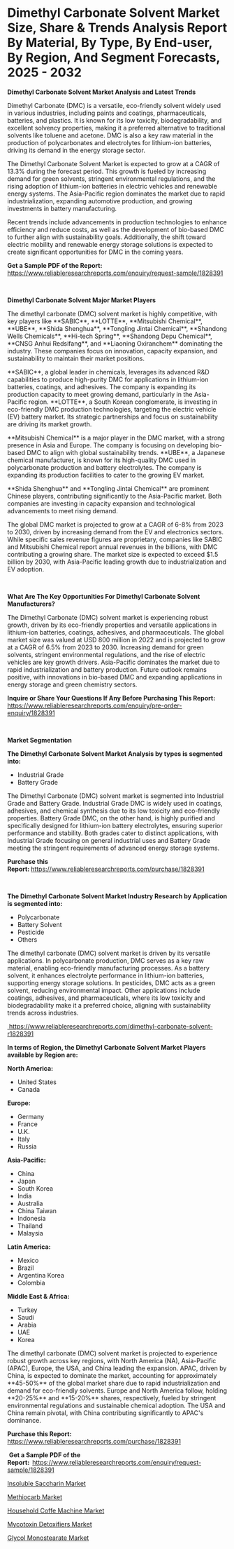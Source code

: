<p><h1>Dimethyl Carbonate Solvent Market Size, Share & Trends Analysis Report By Material, By Type, By End-user, By Region, And Segment Forecasts, 2025 - 2032</h1></p><p><strong>Dimethyl Carbonate Solvent Market Analysis and Latest Trends</strong></p>
<p><p>Dimethyl Carbonate (DMC) is a versatile, eco-friendly solvent widely used in various industries, including paints and coatings, pharmaceuticals, batteries, and plastics. It is known for its low toxicity, biodegradability, and excellent solvency properties, making it a preferred alternative to traditional solvents like toluene and acetone. DMC is also a key raw material in the production of polycarbonates and electrolytes for lithium-ion batteries, driving its demand in the energy storage sector.</p><p>The Dimethyl Carbonate Solvent Market is expected to grow at a CAGR of 13.3% during the forecast period. This growth is fueled by increasing demand for green solvents, stringent environmental regulations, and the rising adoption of lithium-ion batteries in electric vehicles and renewable energy systems. The Asia-Pacific region dominates the market due to rapid industrialization, expanding automotive production, and growing investments in battery manufacturing.</p><p>Recent trends include advancements in production technologies to enhance efficiency and reduce costs, as well as the development of bio-based DMC to further align with sustainability goals. Additionally, the shift toward electric mobility and renewable energy storage solutions is expected to create significant opportunities for DMC in the coming years.</p></p>
<p><strong>Get a Sample PDF of the Report:&nbsp;</strong> <a href="https://www.reliableresearchreports.com/enquiry/request-sample/1828391?utm_campaign=12&utm_medium=2&utm_source=Github&utm_content=ia&utm_term=28012025&utm_id=dimethyl-carbonate-solvent">https://www.reliableresearchreports.com/enquiry/request-sample/1828391</a></p>
<p>&nbsp;</p>
<p><strong>Dimethyl Carbonate Solvent Major Market Players</strong></p>
<p><p>The dimethyl carbonate (DMC) solvent market is highly competitive, with key players like **SABIC**, **LOTTE**, **Mitsubishi Chemical**, **UBE**, **Shida Shenghua**, **Tongling Jintai Chemical**, **Shandong Wells Chemicals**, **Hi-tech Spring**, **Shandong Depu Chemical**, **CNSG Anhui Redsifang**, and **Liaoning Oxiranchem** dominating the industry. These companies focus on innovation, capacity expansion, and sustainability to maintain their market positions.</p><p>**SABIC**, a global leader in chemicals, leverages its advanced R&D capabilities to produce high-purity DMC for applications in lithium-ion batteries, coatings, and adhesives. The company is expanding its production capacity to meet growing demand, particularly in the Asia-Pacific region. **LOTTE**, a South Korean conglomerate, is investing in eco-friendly DMC production technologies, targeting the electric vehicle (EV) battery market. Its strategic partnerships and focus on sustainability are driving its market growth.</p><p>**Mitsubishi Chemical** is a major player in the DMC market, with a strong presence in Asia and Europe. The company is focusing on developing bio-based DMC to align with global sustainability trends. **UBE**, a Japanese chemical manufacturer, is known for its high-quality DMC used in polycarbonate production and battery electrolytes. The company is expanding its production facilities to cater to the growing EV market.</p><p>**Shida Shenghua** and **Tongling Jintai Chemical** are prominent Chinese players, contributing significantly to the Asia-Pacific market. Both companies are investing in capacity expansion and technological advancements to meet rising demand.</p><p>The global DMC market is projected to grow at a CAGR of 6-8% from 2023 to 2030, driven by increasing demand from the EV and electronics sectors. While specific sales revenue figures are proprietary, companies like SABIC and Mitsubishi Chemical report annual revenues in the billions, with DMC contributing a growing share. The market size is expected to exceed $1.5 billion by 2030, with Asia-Pacific leading growth due to industrialization and EV adoption.</p></p>
<p>&nbsp;</p>
<p><strong>What Are The Key Opportunities For Dimethyl Carbonate Solvent Manufacturers?</strong></p>
<p><p>The Dimethyl Carbonate (DMC) solvent market is experiencing robust growth, driven by its eco-friendly properties and versatile applications in lithium-ion batteries, coatings, adhesives, and pharmaceuticals. The global market size was valued at USD 800 million in 2022 and is projected to grow at a CAGR of 6.5% from 2023 to 2030. Increasing demand for green solvents, stringent environmental regulations, and the rise of electric vehicles are key growth drivers. Asia-Pacific dominates the market due to rapid industrialization and battery production. Future outlook remains positive, with innovations in bio-based DMC and expanding applications in energy storage and green chemistry sectors.</p></p>
<p><strong>Inquire or Share Your Questions If Any Before Purchasing This Report:</strong> <a href="https://www.reliableresearchreports.com/enquiry/pre-order-enquiry/1828391?utm_campaign=12&utm_medium=2&utm_source=Github&utm_content=ia&utm_term=28012025&utm_id=dimethyl-carbonate-solvent">https://www.reliableresearchreports.com/enquiry/pre-order-enquiry/1828391</a></p>
<p>&nbsp;</p>
<p><strong>Market Segmentation</strong></p>
<p><strong>The Dimethyl Carbonate Solvent Market Analysis by types is segmented into:</strong></p>
<p><ul><li>Industrial Grade</li><li>Battery Grade</li></ul></p>
<p><p>The Dimethyl Carbonate (DMC) solvent market is segmented into Industrial Grade and Battery Grade. Industrial Grade DMC is widely used in coatings, adhesives, and chemical synthesis due to its low toxicity and eco-friendly properties. Battery Grade DMC, on the other hand, is highly purified and specifically designed for lithium-ion battery electrolytes, ensuring superior performance and stability. Both grades cater to distinct applications, with Industrial Grade focusing on general industrial uses and Battery Grade meeting the stringent requirements of advanced energy storage systems.</p></p>
<p><strong>Purchase this Report:&nbsp;</strong><a href="https://www.reliableresearchreports.com/purchase/1828391?utm_campaign=12&utm_medium=2&utm_source=Github&utm_content=ia&utm_term=28012025&utm_id=dimethyl-carbonate-solvent">https://www.reliableresearchreports.com/purchase/1828391</a></p>
<p>&nbsp;</p>
<p><strong>The Dimethyl Carbonate Solvent Market Industry Research by Application is segmented into:</strong></p>
<p><ul><li>Polycarbonate</li><li>Battery Solvent</li><li>Pesticide</li><li>Others</li></ul></p>
<p><p>The dimethyl carbonate (DMC) solvent market is driven by its versatile applications. In polycarbonate production, DMC serves as a key raw material, enabling eco-friendly manufacturing processes. As a battery solvent, it enhances electrolyte performance in lithium-ion batteries, supporting energy storage solutions. In pesticides, DMC acts as a green solvent, reducing environmental impact. Other applications include coatings, adhesives, and pharmaceuticals, where its low toxicity and biodegradability make it a preferred choice, aligning with sustainability trends across industries.</p></p>
<p><a href="https://www.reliableresearchreports.com/dimethyl-carbonate-solvent-r1828391?utm_campaign=12&utm_medium=2&utm_source=Github&utm_content=ia&utm_term=28012025&utm_id=dimethyl-carbonate-solvent">&nbsp;https://www.reliableresearchreports.com/dimethyl-carbonate-solvent-r1828391</a></p>
<p><strong>In terms of Region, the Dimethyl Carbonate Solvent Market Players available by Region are:</strong></p>
<p>
    <p> <strong> North America: </strong>
        <ul>
            <li>United States</li>
            <li>Canada</li>
        </ul>
        </p> 
    <p> <strong> Europe: </strong>
        <ul>
            <li>Germany</li>
            <li>France</li>
            <li>U.K.</li>
            <li>Italy</li>
            <li>Russia</li>
        </ul>
        </p> 
    <p> <strong> Asia-Pacific: </strong>
        <ul>
            <li>China</li>
            <li>Japan</li>
            <li>South Korea</li>
            <li>India</li>
            <li>Australia</li>
            <li>China Taiwan</li>
            <li>Indonesia</li>
            <li>Thailand</li>
            <li>Malaysia</li>
        </ul>
        </p> 
    <p> <strong> Latin America: </strong>
        <ul>
            <li>Mexico</li>
            <li>Brazil</li>
            <li>Argentina Korea</li>
            <li>Colombia</li>
        </ul>
        </p> 
    <p> <strong> Middle East & Africa: </strong>
        <ul>
            <li>Turkey</li>
            <li>Saudi</li>
            <li>Arabia</li>
            <li>UAE</li>
            <li>Korea</li>
        </ul>
    </p>
    </p>
<p><p>The dimethyl carbonate (DMC) solvent market is projected to experience robust growth across key regions, with North America (NA), Asia-Pacific (APAC), Europe, the USA, and China leading the expansion. APAC, driven by China, is expected to dominate the market, accounting for approximately **45-50%** of the global market share due to rapid industrialization and demand for eco-friendly solvents. Europe and North America follow, holding **20-25%** and **15-20%** shares, respectively, fueled by stringent environmental regulations and sustainable chemical adoption. The USA and China remain pivotal, with China contributing significantly to APAC's dominance.</p></p>
<p><strong>Purchase this Report: </strong><a href="https://www.reliableresearchreports.com/purchase/1828391?utm_campaign=12&utm_medium=2&utm_source=Github&utm_content=ia&utm_term=28012025&utm_id=dimethyl-carbonate-solvent">https://www.reliableresearchreports.com/purchase/1828391</a></p>
<p>&nbsp;<strong>Get a Sample PDF of the Report:&nbsp;&nbsp;</strong><a href="https://www.reliableresearchreports.com/enquiry/request-sample/1828391?utm_campaign=12&utm_medium=2&utm_source=Github&utm_content=ia&utm_term=28012025&utm_id=dimethyl-carbonate-solvent">https://www.reliableresearchreports.com/enquiry/request-sample/1828391</a></p>
<p><strong></strong></p>
<p><p><a href="https://github.com/JakirUddin511/Market-Research-Report-List-1/blob/main/insoluble-saccharin-market.md?utm_campaign=12&utm_medium=2&utm_source=Github&utm_content=ia&utm_term=28012025&utm_id=dimethyl-carbonate-solvent">Insoluble Saccharin Market</a></p><p><a href="https://www.linkedin.com/pulse/comprehensive-study-methiocarb-market-share-size-growth-tzfve?utm_campaign=12&utm_medium=2&utm_source=Github&utm_content=ia&utm_term=28012025&utm_id=dimethyl-carbonate-solvent">Methiocarb Market</a></p><p><a href="https://www.linkedin.com/pulse/growth-projections-household-coffe-machine-market-comprehensive-ohpee?utm_campaign=12&utm_medium=2&utm_source=Github&utm_content=ia&utm_term=28012025&utm_id=dimethyl-carbonate-solvent">Household Coffe Machine Market</a></p><p><a href="https://www.linkedin.com/pulse/mycotoxin-detoxifiers-industry-analysis-report-market-gpoje?utm_campaign=12&utm_medium=2&utm_source=Github&utm_content=ia&utm_term=28012025&utm_id=dimethyl-carbonate-solvent">Mycotoxin Detoxifiers Market</a></p><p><a href="https://github.com/GenaGaines34/Market-Research-Report-List-1/blob/main/glycol-monostearate-market.md?utm_campaign=12&utm_medium=2&utm_source=Github&utm_content=ia&utm_term=28012025&utm_id=dimethyl-carbonate-solvent">Glycol Monostearate Market</a></p></p>